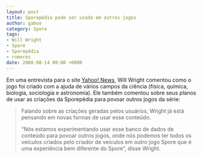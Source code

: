 ```yaml
---
layout: post
title: Sporepédia pode ser usada em outros jogos
author: gaboo
category: Spore
tags:
- Will Wright
- Spore
- Sporepédia
- rumores
date: 2008-08-14 00:00 +0000
---
```

Em uma entrevista para o site [Yahoo! News](https://news.yahoo.com/s/nm/20080814/tc_nm/videogames_spore_life_tech_dc_1), Will Wright comentou como o jogo foi criado com a ajuda de vários campos da ciência (física, química, biologia, sociologia e astronomia). Ele também comentou sobre seus planos de usar as criações da Sporepédia para povoar outros jogos da série:

> Falando sobre as criações geradas pelos usuários, Wright já está pensando em novas formas de usar esse conteúdo.
>
> “Nós estamos experimentando usar esse banco de dados de conteúdo para povoar outros jogos, onde nós podemos ter todos os veículos criados pelo criador de veículos em outro jogo Spore que é uma experiência bem diferente do Spore”, disse Wright.
